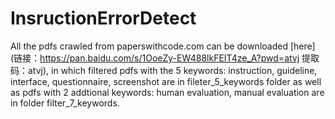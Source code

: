 # InsructionErrorDetect
All the pdfs crawled from paperswithcode.com can be downloaded [here](链接：https://pan.baidu.com/s/1OoeZy-EW488lkFEIT4ze_A?pwd=atvj 
提取码：atvj), in which filtered pdfs with the 5 keywords: instruction, guideline, interface, questionnaire, screenshot are in fileter_5_keywords folder as well as pdfs with 2 addtional keywords: human evaluation, manual evaluation are in folder filter_7_keywords.
